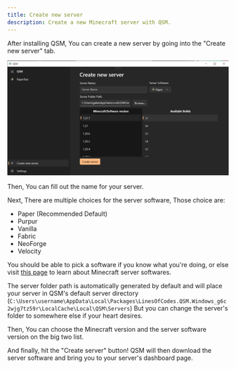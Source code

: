 ```yaml
---
title: Create new server
description: Create a new Minecraft server with QSM.
---
```


After installing QSM, You can create a new server by going
into the "Create new server" tab.

![Create new server tab](../../../assets/CreateNewServer.png)

Then, You can fill out the name for your server.

Next, There are multiple choices for the server software,
Those choice are:

- Paper (Recommended Default)
- Purpur
- Vanilla
- Fabric
- NeoForge
- Velocity

You should be able to pick a software if you know what you're
doing, or else visit [this page](/guides/choosing-a-software)
to learn about Minecraft server softwares.

The server folder path is automatically generated by default
and will place your server in QSM's default server directory
(`C:\Users\username\AppData\Local\Packages\LinesOfCodes.QSM.Windows_g6c2wjg7tz59r\LocalCache\Local\QSM\Servers`)
But you can change the server's folder to somewhere else if
your heart desires.

Then, You can choose the Minecraft version and the server
software version on the big two list.

And finally, hit the "Create server" button!
QSM will then download the server software and bring you to
your server's dashboard page.
